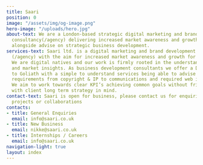 ```yaml
---
title: Saari
position: 0
image: "/assets/img/og-image.png"
hero-image: "/uploads/hero.jpg"
about-text: We are a London-based strategic digital marketing and brand development
  consultancy(/agency) delivering increased market awareness and growth for our clients
  alongside advise on strategic business development.
services-text: Saari ltd. is a digital marketing and brand development consultancy
  (/agency) with the aim for increased market awareness and growth for our clients.
  We are digital natives and our work is firmly rooted in the understanding of data
  and market insights. As business development consultants we offer a David’s approach
  to Goliath with a simple to understand services being able to advise on all online
  requirements from copyright & IP to communications and required web infrastructure.
  We aim to work towards clear KPI’s achieving common goals without friction always
  with client long term strategy in mind.
contact-text: Saari is open for business, please contact us for enquiries, to discuss
  projects or collaborations
contacts:
- title: General Enquiries
  email: info@saari.co.uk
- title: New Business
  email: nikke@saari.co.uk
- title: Internships / Careers
  email: info@saari.co.uk
navigation-light: true
layout: index
---
```


